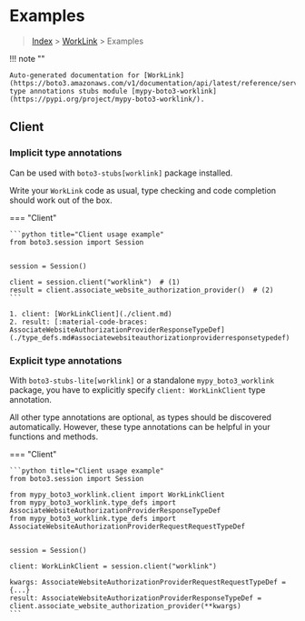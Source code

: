 # Examples

> [Index](../README.md) > [WorkLink](./README.md) > Examples

!!! note ""

    Auto-generated documentation for [WorkLink](https://boto3.amazonaws.com/v1/documentation/api/latest/reference/services/worklink.html#WorkLink)
    type annotations stubs module [mypy-boto3-worklink](https://pypi.org/project/mypy-boto3-worklink/).

## Client

### Implicit type annotations

Can be used with `boto3-stubs[worklink]` package installed.

Write your `WorkLink` code as usual,
type checking and code completion should work out of the box.


=== "Client"

    ```python title="Client usage example"
    from boto3.session import Session


    session = Session()

    client = session.client("worklink")  # (1)
    result = client.associate_website_authorization_provider()  # (2)
    ```

    1. client: [WorkLinkClient](./client.md)
    2. result: [:material-code-braces: AssociateWebsiteAuthorizationProviderResponseTypeDef](./type_defs.md#associatewebsiteauthorizationproviderresponsetypedef) 






### Explicit type annotations

With `boto3-stubs-lite[worklink]`
or a standalone `mypy_boto3_worklink` package, you have to explicitly specify `client: WorkLinkClient` type annotation.

All other type annotations are optional, as types should be discovered automatically.
However, these type annotations can be helpful in your functions and methods.


=== "Client"

    ```python title="Client usage example"
    from boto3.session import Session

    from mypy_boto3_worklink.client import WorkLinkClient
    from mypy_boto3_worklink.type_defs import AssociateWebsiteAuthorizationProviderResponseTypeDef
    from mypy_boto3_worklink.type_defs import AssociateWebsiteAuthorizationProviderRequestRequestTypeDef


    session = Session()

    client: WorkLinkClient = session.client("worklink")

    kwargs: AssociateWebsiteAuthorizationProviderRequestRequestTypeDef = {...}
    result: AssociateWebsiteAuthorizationProviderResponseTypeDef = client.associate_website_authorization_provider(**kwargs)
    ```






